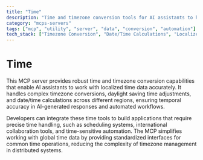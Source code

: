 ```yaml
---
title: "Time"
description: "Time and timezone conversion tools for AI assistants to handle localized time data and calculations."
category: "mcps-servers"
tags: ["mcp", "utility", "server", "data", "conversion", "automation"]
tech_stack: ["Timezone Conversion", "Date/Time Calculations", "Localized Time Data", "Scheduling Systems", "International Applications"]
---
```


# Time

This MCP server provides robust time and timezone conversion capabilities that enable AI assistants to work with localized time data accurately. It handles complex timezone conversions, daylight saving time adjustments, and date/time calculations across different regions, ensuring temporal accuracy in AI-generated responses and automated workflows.

Developers can integrate these time tools to build applications that require precise time handling, such as scheduling systems, international collaboration tools, and time-sensitive automation. The MCP simplifies working with global time data by providing standardized interfaces for common time operations, reducing the complexity of timezone management in distributed systems.
